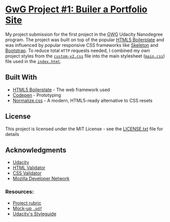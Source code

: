 # [GwG Project #1: Builer a Portfolio Site](https://github.com/tyler-vs/gwg-project-1-portfolio-site)

My project submission for the first project in the <abbr title="Grow With Google">GWG</abbr> Udacity Nanodegree program. The project was built on top of the popular [HTML5 Boilerplate](https://html5boilerplate.com/) and was influenced by popular responsive CSS frameworks like [Skeleton](http://getskeleton.com/) and [Bootstrap](https://getbootstrap.com/). To reduce total `HTTP` requests needed, I combined my own project styles from the [`custom-v2.css`](css/custom-v2.css) file into the main stylesheet ([`main.css`](css/main.css)) file used in the [`index.html`](index.html).

## Built With

- [HTML5 Boilerplate](https://html5boilerplate.com/) - The web framework used
- [Codepen](https://codepen.io/) - Prototyping
- [Normalize.css](https://necolas.github.io/normalize.css/) - A modern, HTML5-ready alternative to CSS resets

## License

This project is licensed under the MIT License - see the [LICENSE.txt](LICENSE.txt) file for details

## Acknowledgments

- [Udacity](https://www.udacity.com/)
- [HTML Validator](https://validator.w3.org/nu/)
- [CSS Validator](https://jigsaw.w3.org/css-validator/)
- [Mozilla Developer Network](https://developer.mozilla.org/en-US/)

### Resources: 

- [Project rubric](https://review.udacity.com/#!/rubrics/45/view)
- [Mock-up `.pdf`](https://d17h27t6h515a5.cloudfront.net/topher/2017/November/5a136147_design-mockup-portfolio/design-mockup-portfolio.pdf)
- [Udacity's Styleguide](https://udacity.github.io/frontend-nanodegree-styleguide/)
